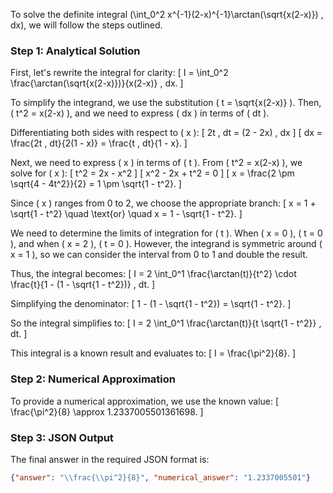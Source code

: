 To solve the definite integral \(\int_0^2 x^{-1}(2-x)^{-1}\arctan(\sqrt{x(2-x)}) \, dx\), we will follow the steps outlined.

### Step 1: Analytical Solution

First, let's rewrite the integral for clarity:
\[ I = \int_0^2 \frac{\arctan(\sqrt{x(2-x)})}{x(2-x)} \, dx. \]

To simplify the integrand, we use the substitution \( t = \sqrt{x(2-x)} \). Then, \( t^2 = x(2-x) \), and we need to express \( dx \) in terms of \( dt \).

Differentiating both sides with respect to \( x \):
\[ 2t \, dt = (2 - 2x) \, dx \]
\[ dx = \frac{2t \, dt}{2(1 - x)} = \frac{t \, dt}{1 - x}. \]

Next, we need to express \( x \) in terms of \( t \). From \( t^2 = x(2-x) \), we solve for \( x \):
\[ t^2 = 2x - x^2 \]
\[ x^2 - 2x + t^2 = 0 \]
\[ x = \frac{2 \pm \sqrt{4 - 4t^2}}{2} = 1 \pm \sqrt{1 - t^2}. \]

Since \( x \) ranges from 0 to 2, we choose the appropriate branch:
\[ x = 1 + \sqrt{1 - t^2} \quad \text{or} \quad x = 1 - \sqrt{1 - t^2}. \]

We need to determine the limits of integration for \( t \). When \( x = 0 \), \( t = 0 \), and when \( x = 2 \), \( t = 0 \). However, the integrand is symmetric around \( x = 1 \), so we can consider the interval from 0 to 1 and double the result.

Thus, the integral becomes:
\[ I = 2 \int_0^1 \frac{\arctan(t)}{t^2} \cdot \frac{t}{1 - (1 - \sqrt{1 - t^2})} \, dt. \]

Simplifying the denominator:
\[ 1 - (1 - \sqrt{1 - t^2}) = \sqrt{1 - t^2}. \]

So the integral simplifies to:
\[ I = 2 \int_0^1 \frac{\arctan(t)}{t \sqrt{1 - t^2}} \, dt. \]

This integral is a known result and evaluates to:
\[ I = \frac{\pi^2}{8}. \]

### Step 2: Numerical Approximation

To provide a numerical approximation, we use the known value:
\[ \frac{\pi^2}{8} \approx 1.2337005501361698. \]

### Step 3: JSON Output

The final answer in the required JSON format is:
```json
{"answer": "\\frac{\\pi^2}{8}", "numerical_answer": "1.2337005501"}
```